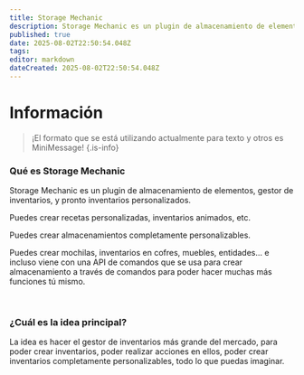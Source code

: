 ```yaml
---
title: Storage Mechanic
description: Storage Mechanic es un plugin de almacenamiento de elementos, gestor de inventarios, y pronto inventarios personalizados.
published: true
date: 2025-08-02T22:50:54.048Z
tags: 
editor: markdown
dateCreated: 2025-08-02T22:50:54.048Z
---
```


# Información

> ¡El formato que se está utilizando actualmente para texto y otros es MiniMessage!
{.is-info}

### Qué es Storage Mechanic

Storage Mechanic es un plugin de almacenamiento de elementos, gestor de inventarios, y pronto inventarios personalizados.

Puedes crear recetas personalizadas, inventarios animados, etc.

Puedes crear almacenamientos completamente personalizables.

Puedes crear mochilas, inventarios en cofres, muebles, entidades... e incluso viene con una API de comandos que se usa para crear almacenamiento a través de comandos para poder hacer muchas más funciones tú mismo.

<br>

### ¿Cuál es la idea principal? 
La idea es hacer el gestor de inventarios más grande del mercado, para poder crear inventarios, poder realizar acciones en ellos, poder crear inventarios completamente personalizables, todo lo que puedas imaginar.